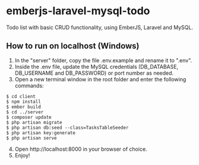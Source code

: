 # emberjs-laravel-mysql-todo
Todo list with basic CRUD functionality, using EmberJS, Laravel and MySQL.

## How to run on localhost (Windows)
 1. In the "server" folder, copy the file .env.example and rename it to ".env".
 2. Inside the .env file, update the MySQL credentials (DB_DATABASE, DB_USERNAME and DB_PASSWORD) or port number as needed.
 3. Open a new terminal window in the root folder and enter the following commands:
 ```
 $ cd client 
 $ npm install
 $ ember build
 $ cd ../server
 $ composer update
 $ php artisan migrate
 $ php artisan db:seed --class=TasksTableSeeder
 $ php artisan key:generate
 $ php artisan serve
 ```
 4. Open http://localhost:8000 in your browser of choice.
 5. Enjoy!
